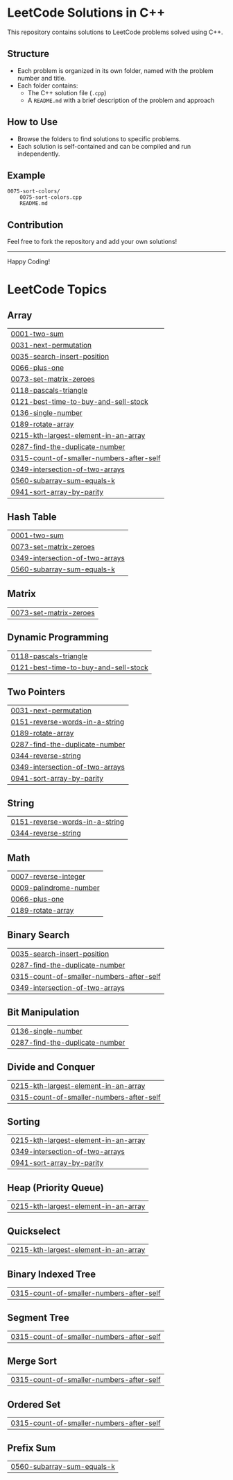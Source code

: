 # LeetCode Solutions in C++

This repository contains solutions to LeetCode problems solved using C++.

## Structure
- Each problem is organized in its own folder, named with the problem number and title.
- Each folder contains:
  - The C++ solution file (`.cpp`)
  - A `README.md` with a brief description of the problem and approach

## How to Use
- Browse the folders to find solutions to specific problems.
- Each solution is self-contained and can be compiled and run independently.

## Example
```
0075-sort-colors/
    0075-sort-colors.cpp
    README.md
```

## Contribution
Feel free to fork the repository and add your own solutions!

---

Happy Coding!

<!---LeetCode Topics Start-->
# LeetCode Topics
## Array
|  |
| ------- |
| [0001-two-sum](https://github.com/ayush01-dev/leetcode-solutions/tree/master/0001-two-sum) |
| [0031-next-permutation](https://github.com/ayush01-dev/leetcode-solutions/tree/master/0031-next-permutation) |
| [0035-search-insert-position](https://github.com/ayush01-dev/leetcode-solutions/tree/master/0035-search-insert-position) |
| [0066-plus-one](https://github.com/ayush01-dev/leetcode-solutions/tree/master/0066-plus-one) |
| [0073-set-matrix-zeroes](https://github.com/ayush01-dev/leetcode-solutions/tree/master/0073-set-matrix-zeroes) |
| [0118-pascals-triangle](https://github.com/ayush01-dev/leetcode-solutions/tree/master/0118-pascals-triangle) |
| [0121-best-time-to-buy-and-sell-stock](https://github.com/ayush01-dev/leetcode-solutions/tree/master/0121-best-time-to-buy-and-sell-stock) |
| [0136-single-number](https://github.com/ayush01-dev/leetcode-solutions/tree/master/0136-single-number) |
| [0189-rotate-array](https://github.com/ayush01-dev/leetcode-solutions/tree/master/0189-rotate-array) |
| [0215-kth-largest-element-in-an-array](https://github.com/ayush01-dev/leetcode-solutions/tree/master/0215-kth-largest-element-in-an-array) |
| [0287-find-the-duplicate-number](https://github.com/ayush01-dev/leetcode-solutions/tree/master/0287-find-the-duplicate-number) |
| [0315-count-of-smaller-numbers-after-self](https://github.com/ayush01-dev/leetcode-solutions/tree/master/0315-count-of-smaller-numbers-after-self) |
| [0349-intersection-of-two-arrays](https://github.com/ayush01-dev/leetcode-solutions/tree/master/0349-intersection-of-two-arrays) |
| [0560-subarray-sum-equals-k](https://github.com/ayush01-dev/leetcode-solutions/tree/master/0560-subarray-sum-equals-k) |
| [0941-sort-array-by-parity](https://github.com/ayush01-dev/leetcode-solutions/tree/master/0941-sort-array-by-parity) |
## Hash Table
|  |
| ------- |
| [0001-two-sum](https://github.com/ayush01-dev/leetcode-solutions/tree/master/0001-two-sum) |
| [0073-set-matrix-zeroes](https://github.com/ayush01-dev/leetcode-solutions/tree/master/0073-set-matrix-zeroes) |
| [0349-intersection-of-two-arrays](https://github.com/ayush01-dev/leetcode-solutions/tree/master/0349-intersection-of-two-arrays) |
| [0560-subarray-sum-equals-k](https://github.com/ayush01-dev/leetcode-solutions/tree/master/0560-subarray-sum-equals-k) |
## Matrix
|  |
| ------- |
| [0073-set-matrix-zeroes](https://github.com/ayush01-dev/leetcode-solutions/tree/master/0073-set-matrix-zeroes) |
## Dynamic Programming
|  |
| ------- |
| [0118-pascals-triangle](https://github.com/ayush01-dev/leetcode-solutions/tree/master/0118-pascals-triangle) |
| [0121-best-time-to-buy-and-sell-stock](https://github.com/ayush01-dev/leetcode-solutions/tree/master/0121-best-time-to-buy-and-sell-stock) |
## Two Pointers
|  |
| ------- |
| [0031-next-permutation](https://github.com/ayush01-dev/leetcode-solutions/tree/master/0031-next-permutation) |
| [0151-reverse-words-in-a-string](https://github.com/ayush01-dev/leetcode-solutions/tree/master/0151-reverse-words-in-a-string) |
| [0189-rotate-array](https://github.com/ayush01-dev/leetcode-solutions/tree/master/0189-rotate-array) |
| [0287-find-the-duplicate-number](https://github.com/ayush01-dev/leetcode-solutions/tree/master/0287-find-the-duplicate-number) |
| [0344-reverse-string](https://github.com/ayush01-dev/leetcode-solutions/tree/master/0344-reverse-string) |
| [0349-intersection-of-two-arrays](https://github.com/ayush01-dev/leetcode-solutions/tree/master/0349-intersection-of-two-arrays) |
| [0941-sort-array-by-parity](https://github.com/ayush01-dev/leetcode-solutions/tree/master/0941-sort-array-by-parity) |
## String
|  |
| ------- |
| [0151-reverse-words-in-a-string](https://github.com/ayush01-dev/leetcode-solutions/tree/master/0151-reverse-words-in-a-string) |
| [0344-reverse-string](https://github.com/ayush01-dev/leetcode-solutions/tree/master/0344-reverse-string) |
## Math
|  |
| ------- |
| [0007-reverse-integer](https://github.com/ayush01-dev/leetcode-solutions/tree/master/0007-reverse-integer) |
| [0009-palindrome-number](https://github.com/ayush01-dev/leetcode-solutions/tree/master/0009-palindrome-number) |
| [0066-plus-one](https://github.com/ayush01-dev/leetcode-solutions/tree/master/0066-plus-one) |
| [0189-rotate-array](https://github.com/ayush01-dev/leetcode-solutions/tree/master/0189-rotate-array) |
## Binary Search
|  |
| ------- |
| [0035-search-insert-position](https://github.com/ayush01-dev/leetcode-solutions/tree/master/0035-search-insert-position) |
| [0287-find-the-duplicate-number](https://github.com/ayush01-dev/leetcode-solutions/tree/master/0287-find-the-duplicate-number) |
| [0315-count-of-smaller-numbers-after-self](https://github.com/ayush01-dev/leetcode-solutions/tree/master/0315-count-of-smaller-numbers-after-self) |
| [0349-intersection-of-two-arrays](https://github.com/ayush01-dev/leetcode-solutions/tree/master/0349-intersection-of-two-arrays) |
## Bit Manipulation
|  |
| ------- |
| [0136-single-number](https://github.com/ayush01-dev/leetcode-solutions/tree/master/0136-single-number) |
| [0287-find-the-duplicate-number](https://github.com/ayush01-dev/leetcode-solutions/tree/master/0287-find-the-duplicate-number) |
## Divide and Conquer
|  |
| ------- |
| [0215-kth-largest-element-in-an-array](https://github.com/ayush01-dev/leetcode-solutions/tree/master/0215-kth-largest-element-in-an-array) |
| [0315-count-of-smaller-numbers-after-self](https://github.com/ayush01-dev/leetcode-solutions/tree/master/0315-count-of-smaller-numbers-after-self) |
## Sorting
|  |
| ------- |
| [0215-kth-largest-element-in-an-array](https://github.com/ayush01-dev/leetcode-solutions/tree/master/0215-kth-largest-element-in-an-array) |
| [0349-intersection-of-two-arrays](https://github.com/ayush01-dev/leetcode-solutions/tree/master/0349-intersection-of-two-arrays) |
| [0941-sort-array-by-parity](https://github.com/ayush01-dev/leetcode-solutions/tree/master/0941-sort-array-by-parity) |
## Heap (Priority Queue)
|  |
| ------- |
| [0215-kth-largest-element-in-an-array](https://github.com/ayush01-dev/leetcode-solutions/tree/master/0215-kth-largest-element-in-an-array) |
## Quickselect
|  |
| ------- |
| [0215-kth-largest-element-in-an-array](https://github.com/ayush01-dev/leetcode-solutions/tree/master/0215-kth-largest-element-in-an-array) |
## Binary Indexed Tree
|  |
| ------- |
| [0315-count-of-smaller-numbers-after-self](https://github.com/ayush01-dev/leetcode-solutions/tree/master/0315-count-of-smaller-numbers-after-self) |
## Segment Tree
|  |
| ------- |
| [0315-count-of-smaller-numbers-after-self](https://github.com/ayush01-dev/leetcode-solutions/tree/master/0315-count-of-smaller-numbers-after-self) |
## Merge Sort
|  |
| ------- |
| [0315-count-of-smaller-numbers-after-self](https://github.com/ayush01-dev/leetcode-solutions/tree/master/0315-count-of-smaller-numbers-after-self) |
## Ordered Set
|  |
| ------- |
| [0315-count-of-smaller-numbers-after-self](https://github.com/ayush01-dev/leetcode-solutions/tree/master/0315-count-of-smaller-numbers-after-self) |
## Prefix Sum
|  |
| ------- |
| [0560-subarray-sum-equals-k](https://github.com/ayush01-dev/leetcode-solutions/tree/master/0560-subarray-sum-equals-k) |
<!---LeetCode Topics End-->